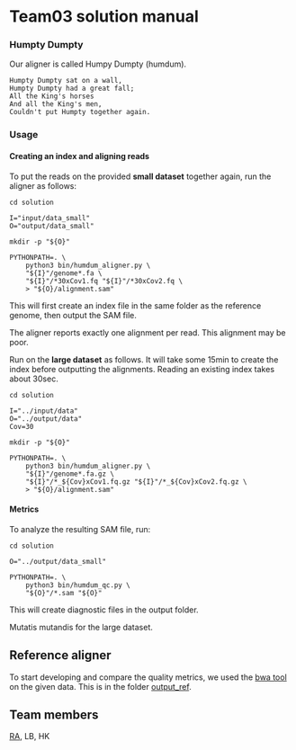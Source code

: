 # Team03 solution manual

### Humpty Dumpty

Our aligner is called Humpy Dumpty (humdum).

    Humpty Dumpty sat on a wall,
    Humpty Dumpty had a great fall;
    All the King's horses
    And all the King's men,
    Couldn't put Humpty together again.


### Usage

#### Creating an index and aligning reads

To put the reads 
on the provided **small dataset**
together again, 
run the aligner as follows:

```
cd solution

I="input/data_small"
O="output/data_small"

mkdir -p "${O}"

PYTHONPATH=. \
    python3 bin/humdum_aligner.py \
    "${I}"/genome*.fa \
    "${I}"/*30xCov1.fq "${I}"/*30xCov2.fq \
    > "${O}/alignment.sam"
```

This will first create an index file
in the same folder as the reference genome,
then output the SAM file.

The aligner reports exactly one alignment per read.
This alignment may be poor.


Run on the **large dataset** as follows.
It will take some 15min to create the index
before outputting the alignments.
Reading an existing index takes about 30sec.

```{shell script}
cd solution

I="../input/data"
O="../output/data"
Cov=30

mkdir -p "${O}"

PYTHONPATH=. \
    python3 bin/humdum_aligner.py \
    "${I}"/genome*.fa.gz \
    "${I}"/*_${Cov}xCov1.fq.gz "${I}"/*_${Cov}xCov2.fq.gz \
    > "${O}/alignment.sam"
```



#### Metrics

To analyze the resulting SAM file, run:

```{shell script}
cd solution

O="../output/data_small"

PYTHONPATH=. \
    python3 bin/humdum_qc.py \
    "${O}"/*.sam "${O}"
```

This will create diagnostic files in 
the output folder.

Mutatis mutandis for the large dataset. 

## Reference aligner

To start developing and compare the quality metrics, 
we used the [bwa tool](http://bio-bwa.sourceforge.net/)
on the given data.
This is in the folder [output_ref](./output_ref). 


## Team members

[RA](https://github.com/numpde/), LB, HK
